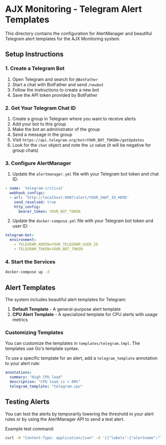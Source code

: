 # AJX Monitoring - Telegram Alert Templates

This directory contains the configuration for AlertManager and beautiful Telegram alert templates for the AJX Monitoring system.

## Setup Instructions

### 1. Create a Telegram Bot

1. Open Telegram and search for `@BotFather`
2. Start a chat with BotFather and send `/newbot`
3. Follow the instructions to create a new bot
4. Save the API token provided by BotFather

### 2. Get Your Telegram Chat ID

1. Create a group in Telegram where you want to receive alerts
2. Add your bot to this group
3. Make the bot an administrator of the group
4. Send a message in the group
5. Visit `https://api.telegram.org/bot<YOUR_BOT_TOKEN>/getUpdates`
6. Look for the `chat` object and note the `id` value (it will be negative for group chats)

### 3. Configure AlertManager

1. Update the `alertmanager.yml` file with your Telegram bot token and chat ID:

```yaml
- name: 'telegram-critical'
  webhook_configs:
  - url: 'http://localhost:9087/alert/YOUR_CHAT_ID_HERE'
    send_resolved: true
    http_config:
      bearer_token: YOUR_BOT_TOKEN
```

2. Update the `docker-compose.yml` file with your Telegram bot token and user ID:

```yaml
telegram-bot:
  environment:
    - TELEGRAM_ADMIN=YOUR_TELEGRAM_USER_ID
    - TELEGRAM_TOKEN=YOUR_BOT_TOKEN
```

### 4. Start the Services

```bash
docker-compose up -d
```

## Alert Templates

The system includes beautiful alert templates for Telegram:

1. **Default Template** - A general-purpose alert template
2. **CPU Alert Template** - A specialized template for CPU alerts with usage metrics

### Customizing Templates

You can customize the templates in `templates/telegram.tmpl`. The templates use Go's template syntax.

To use a specific template for an alert, add a `telegram_template` annotation to your alert rule:

```yaml
annotations:
  summary: "High CPU load"
  description: "CPU load is > 80%"
  telegram_template: "telegram.cpu"
```

## Testing Alerts

You can test the alerts by temporarily lowering the threshold in your alert rules or by using the AlertManager API to send a test alert.

Example test command:
```bash
curl -H "Content-Type: application/json" -d '[{"labels":{"alertname":"TestAlert","severity":"critical","instance":"test-instance"},"annotations":{"summary":"Test Alert","description":"This is a test alert with VALUE = 95.5"},"startsAt":"2023-01-01T00:00:00.000Z"}]' http://localhost:9093/api/v1/alerts
```